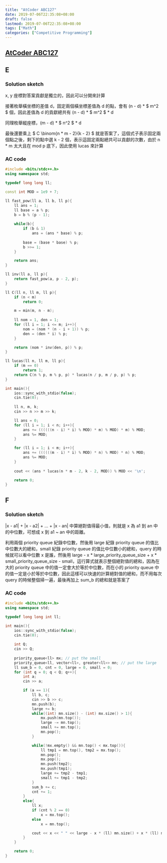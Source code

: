 ```yaml
---
title: "AtCoder ABC127"
date: 2019-07-06T22:35:08+08:00
draft: false
lastmod: 2019-07-06T22:35:08+08:00
tags: ["Math"]
categories: ["Competitive Programming"]
---
```

## [AtCoder ABC127](https://atcoder.jp/contests/abc127)

## E

### Solution sketch

x, y 座標對答案貢獻是獨立的，因此可以分開來計算

接著枚舉橫坐標的差值 d，固定兩個橫坐標差值為 d 的點，會有 (n - d) * $ m^2 $ 個，因此差值為 d 的貢獻總共有 (n - d) * $ m^2 $ * d

同理枚舉縱座標，(m - d) * $ n^2 $ * d

最後還要乘上 $ C \binom{n * m - 2}{k - 2} $ 就是答案了，這個式子表示固定兩個點之後，剩下的點中選 k - 2 個，表示這固定兩點總共可以貢獻的次數，由於 n * m 太大且在 mod p 底下，因此使用 lucas 來計算

<!--more-->

### AC code
```cpp
#include <bits/stdc++.h>
using namespace std;

typedef long long ll;

const int MOD = 1e9 + 7;

ll fast_pow(ll a, ll b, ll p){
    ll ans = 1;
    ll base = a % p;
    b = b % (p - 1);
    
    while(b){
        if (b & 1)
            ans = (ans * base) % p;
        
        base = (base * base) % p;
        b >>= 1;
    }

    return ans;
}

ll inv(ll a, ll p){
    return fast_pow(a, p - 2, p);
}

ll C(ll n, ll m, ll p){
    if (n < m)
        return 0;

    m = min(m, n - m);
    
    ll nom = 1, den = 1;
    for (ll i = 1; i <= m; i++){
        nom = (nom * (n - i + 1)) % p;
        den = (den * i) % p;
    }

    return (nom * inv(den, p)) % p;
}

ll lucas(ll n, ll m, ll p){
    if (m == 0)
        return 1;
    return C(n % p, m % p, p) * lucas(n / p, m / p, p) % p;
}

int main(){
    ios::sync_with_stdio(false);
    cin.tie(0);
    
    ll n, m, k;
    cin >> n >> m >> k;

    ll ans = 0;
    for (ll i = 1; i < n; i++){
        ans += ((((((n - i) * i) % MOD) * m) % MOD) * m) % MOD;
        ans %= MOD;
    }

    for (ll i = 1; i < m; i++){
        ans += ((((((m - i) * i) % MOD) * n) % MOD) * n) % MOD;
        ans %= MOD;
    }
    
    cout << (ans * lucas(n * m - 2, k - 2, MOD)) % MOD << '\n';

    return 0;
}
```

## F

### Solution sketch

|x - a1| + |x - a2| + ... + |x - an| 中算絕對值得最小值，則就是 x 為 a1 到 an 中的中位數，可想成 x 到 a1 ~ an 中的距離。

利用兩個 priority queue 紀錄中位數，然後用 large 紀錄 priority queue 的值比中位數大的總和，small 紀錄 priority queue 的值比中位數小的總和，query 的時候就可以看中位數 x 是誰，然後用 large - x * large_priority_queue_size + x * small_priority_queue_size - small，這行算式就表示整個絕對值的總和，因為在大的 priority queue 中的值一定會大於等於中位數，而在小的 priority queue 中的值一定是小於等於中位數，因此這樣可以快速的計算絕對值的總和，而不用每次 query 的時候整個掃一遍，最後再加上 sum_b 的總和就是答案了

### AC code
```cpp
#include <bits/stdc++.h>
using namespace std;

typedef long long int ll;

int main(){
    ios::sync_with_stdio(false);
    cin.tie(0);
    
    int Q;
    cin >> Q;
    
    priority_queue<ll> mx; // put the small
    priority_queue<ll, vector<ll>, greater<ll>> mn; // put the large
    ll sum_b = 0, cnt = 0, large = 0, small = 0;
    for (int q = 0; q < Q; q++){
        int a;
        cin >> a;

        if (a == 1){
            ll b, c;
            cin >> b >> c;
            mn.push(b);
            large += b;
            while((int) mn.size() - (int) mx.size() > 1){
                mx.push(mn.top());
                large -= mn.top();
                small += mn.top();
                mn.pop();
            }

            while(!mx.empty() && mn.top() < mx.top()){
                ll tmp1 = mn.top(), tmp2 = mx.top();
                mn.pop();
                mx.pop();
                mn.push(tmp2);
                mx.push(tmp1);
                large += tmp2 - tmp1;
                small += tmp1 - tmp2;
            }
            sum_b += c;
            cnt += 1;
        }
        else{
            ll x;
            if (cnt % 2 == 0)
                x = mx.top();
            else
                x = mn.top();

            cout << x << " " << large - x * (ll) mn.size() + x * (ll) mx.size() - small + sum_b << '\n';
        }
    }

    return 0;
}
```